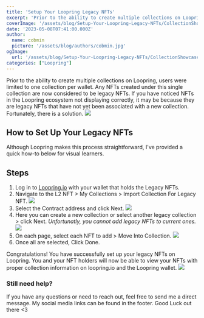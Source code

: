 ```yaml
---
title: 'Setup Your Loopring Legacy NFTs'
excerpt: 'Prior to the ability to create multiple collections on Loopring, users were limited to one collection per wallet. Any NFTs created under this single collection are now considered to be legacy NFTs. If you have noticed NFTs in the Loopring ecosystem not displaying correctly...'
coverImage: '/assets/blog/Setup-Your-Loopring-Legacy-NFTs/CollectionShowcase.jpg'
date: '2023-05-08T07:41:00.000Z'
author:
  name: cobmin
  picture: '/assets/blog/authors/cobmin.jpg'
ogImage:
  url: '/assets/blog/Setup-Your-Loopring-Legacy-NFTs/CollectionShowcase.jpg'
categories: ["Loopring"]
---
```


Prior to the ability to create multiple collections on Loopring, users were limited to one collection per wallet. Any NFTs created under this single collection are now considered to be legacy NFTs. If you have noticed NFTs in the Loopring ecosystem not displaying correctly, it may be because they are legacy NFTs that have not yet been associated with a new collection. Fortunately, there is a solution.
![](/assets/blog/Setup-Your-Loopring-Legacy-NFTs/LegacyCollections.jpg)

## How to Set Up Your Legacy NFTs

Although Loopring makes this process straightforward, I've provided a quick how-to below for visual learners.
## Steps

1. Log in to [Loopring.io](https://loopring.io) with your wallet that holds the Legacy NFTs.
2. Navigate to the L2 NFT > My Collections > Import Collection For Legacy NFT.
![](/assets/blog/Setup-Your-Loopring-Legacy-NFTs/GetToImport.jpg)
3. Select the Contract address and click Next.
![](/assets/blog/Setup-Your-Loopring-Legacy-NFTs/Next.jpg)
4. Here you can create a new collection or select another legacy collection > click Next. *Unfortunatly, you cannot add legacy NFTs to current ones.*
![](/assets/blog/Setup-Your-Loopring-Legacy-NFTs/SelectOrCreateCollection.jpg)
5. On each page, select each NFT to add > Move Into Collection.
![](/assets/blog/Setup-Your-Loopring-Legacy-NFTs/NftSelection.jpg)
6. Once all are selected, Click Done.

Congratulations! You have successfully set up your legacy NFTs on Loopring. You and your NFT holders will now be able to view your NFTs with proper collection information on loopring.io and the Loopring wallet. 
![](/assets/blog/Setup-Your-Loopring-Legacy-NFTs/SuccessLegacy.jpg)

### Still need help?

If you have any questions or need to reach out, feel free to send me a direct message. My social media links can be found in the footer. Good Luck out there <3 